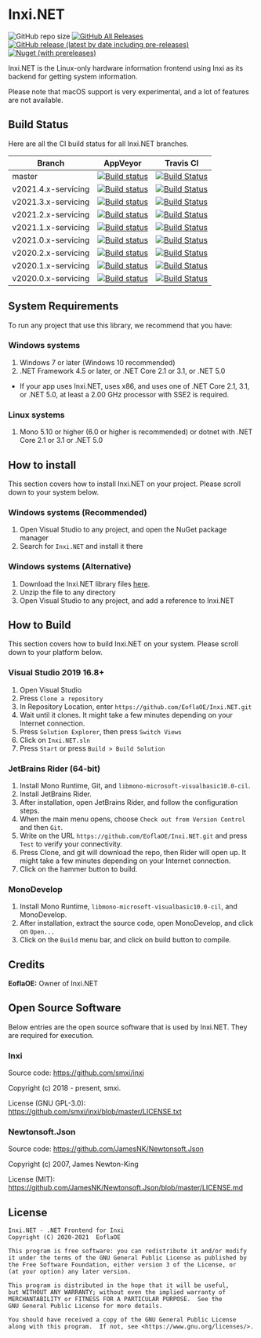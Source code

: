 # Inxi.NET

![GitHub repo size](https://img.shields.io/github/repo-size/EoflaOE/Inxi.NET?color=purple&label=size) [![GitHub All Releases](https://img.shields.io/github/downloads/EoflaOE/Inxi.NET/total?color=purple&label=d/l)](https://github.com/EoflaOE/Inxi.NET/releases) [![GitHub release (latest by date including pre-releases)](https://img.shields.io/github/v/release/EoflaOE/Inxi.NET?color=purple&include_prereleases&label=github)](https://github.com/EoflaOE/Inxi.NET/releases/latest) [![Nuget (with prereleases)](https://img.shields.io/nuget/vpre/Inxi.NET?color=purple)](https://www.nuget.org/packages/Inxi.NET/)

Inxi.NET is the Linux-only hardware information frontend using Inxi as its backend for getting system information.

Please note that macOS support is very experimental, and a lot of features are not available.

## Build Status

Here are all the CI build status for all Inxi.NET branches.

| Branch                | AppVeyor | Travis CI
|-----------------------|----------|------------
| master                | [![Build status](https://ci.appveyor.com/api/projects/status/gnomligr10r5xm44/branch/master?svg=true)](https://ci.appveyor.com/project/EoflaOE/inxi-net/branch/master) | [![Build Status](https://travis-ci.org/EoflaOE/Inxi.NET.svg?branch=master)](https://travis-ci.org/EoflaOE/Inxi.NET)
| v2021.4.x-servicing   | [![Build status](https://ci.appveyor.com/api/projects/status/gnomligr10r5xm44/branch/v2021.4.x-servicing?svg=true)](https://ci.appveyor.com/project/EoflaOE/inxi-net/branch/v2021.4.x-servicing) | [![Build Status](https://travis-ci.org/EoflaOE/Inxi.NET.svg?branch=v2021.4.x-servicing)](https://travis-ci.org/EoflaOE/Inxi.NET)
| v2021.3.x-servicing   | [![Build status](https://ci.appveyor.com/api/projects/status/gnomligr10r5xm44/branch/v2021.3.x-servicing?svg=true)](https://ci.appveyor.com/project/EoflaOE/inxi-net/branch/v2021.3.x-servicing) | [![Build Status](https://travis-ci.org/EoflaOE/Inxi.NET.svg?branch=v2021.3.x-servicing)](https://travis-ci.org/EoflaOE/Inxi.NET)
| v2021.2.x-servicing   | [![Build status](https://ci.appveyor.com/api/projects/status/gnomligr10r5xm44/branch/v2021.2.x-servicing?svg=true)](https://ci.appveyor.com/project/EoflaOE/inxi-net/branch/v2021.2.x-servicing) | [![Build Status](https://travis-ci.org/EoflaOE/Inxi.NET.svg?branch=v2021.2.x-servicing)](https://travis-ci.org/EoflaOE/Inxi.NET)
| v2021.1.x-servicing   | [![Build status](https://ci.appveyor.com/api/projects/status/gnomligr10r5xm44/branch/v2021.1.x-servicing?svg=true)](https://ci.appveyor.com/project/EoflaOE/inxi-net/branch/v2021.1.x-servicing) | [![Build Status](https://travis-ci.org/EoflaOE/Inxi.NET.svg?branch=v2021.1.x-servicing)](https://travis-ci.org/EoflaOE/Inxi.NET)
| v2021.0.x-servicing   | [![Build status](https://ci.appveyor.com/api/projects/status/gnomligr10r5xm44/branch/v2021.0.x-servicing?svg=true)](https://ci.appveyor.com/project/EoflaOE/inxi-net/branch/v2021.0.x-servicing) | [![Build Status](https://travis-ci.org/EoflaOE/Inxi.NET.svg?branch=v2021.0.x-servicing)](https://travis-ci.org/EoflaOE/Inxi.NET)
| v2020.2.x-servicing   | [![Build status](https://ci.appveyor.com/api/projects/status/gnomligr10r5xm44/branch/v2020.2.x-servicing?svg=true)](https://ci.appveyor.com/project/EoflaOE/inxi-net/branch/v2020.2.x-servicing) | [![Build Status](https://travis-ci.org/EoflaOE/Inxi.NET.svg?branch=v2020.2.x-servicing)](https://travis-ci.org/EoflaOE/Inxi.NET)
| v2020.1.x-servicing   | [![Build status](https://ci.appveyor.com/api/projects/status/gnomligr10r5xm44/branch/v2020.1.x-servicing?svg=true)](https://ci.appveyor.com/project/EoflaOE/inxi-net/branch/v2020.1.x-servicing) | [![Build Status](https://travis-ci.org/EoflaOE/Inxi.NET.svg?branch=v2020.1.x-servicing)](https://travis-ci.org/EoflaOE/Inxi.NET)
| v2020.0.x-servicing   | [![Build status](https://ci.appveyor.com/api/projects/status/gnomligr10r5xm44/branch/v2020.0.x-servicing?svg=true)](https://ci.appveyor.com/project/EoflaOE/inxi-net/branch/v2020.0.x-servicing) | [![Build Status](https://travis-ci.org/EoflaOE/Inxi.NET.svg?branch=v2020.0.x-servicing)](https://travis-ci.org/EoflaOE/Inxi.NET)

## System Requirements

To run any project that use this library, we recommend that you have:

### Windows systems

1. Windows 7 or later (Windows 10 recommended)
2. .NET Framework 4.5 or later, or .NET Core 2.1 or 3.1, or .NET 5.0

* If your app uses Inxi.NET, uses x86, and uses one of .NET Core 2.1, 3.1, or .NET 5.0, at least a 2.00 GHz processor with SSE2 is required.

### Linux systems

1. Mono 5.10 or higher (6.0 or higher is recommended) or dotnet with .NET Core 2.1 or 3.1 or .NET 5.0

## How to install

This section covers how to install Inxi.NET on your project. Please scroll down to your system below.

### Windows systems (Recommended)

1. Open Visual Studio to any project, and open the NuGet package manager
2. Search for `Inxi.NET` and install it there

### Windows systems (Alternative)

1. Download the Inxi.NET library files [here](https://github.com/EoflaOE/Inxi.NET/releases).
2. Unzip the file to any directory
3. Open Visual Studio to any project, and add a reference to Inxi.NET

## How to Build

This section covers how to build Inxi.NET on your system. Please scroll down to your platform below.

### Visual Studio 2019 16.8+

1. Open Visual Studio
2. Press `Clone a repository`
3. In Repository Location, enter `https://github.com/EoflaOE/Inxi.NET.git`
4. Wait until it clones. It might take a few minutes depending on your Internet connection.
5. Press `Solution Explorer`, then press `Switch Views`
6. Click on `Inxi.NET.sln`
7. Press `Start` or press `Build > Build Solution`

### JetBrains Rider (64-bit)

1. Install Mono Runtime, Git, and `libmono-microsoft-visualbasic10.0-cil`.
2. Install JetBrains Rider.
3. After installation, open JetBrains Rider, and follow the configuration steps.
4. When the main menu opens, choose `Check out from Version Control` and then `Git`.
5. Write on the URL `https://github.com/EoflaOE/Inxi.NET.git` and press `Test` to verify your connectivity.
6. Press Clone, and git will download the repo, then Rider will open up. It might take a few minutes depending on your Internet connection.
7. Click on the hammer button to build.

### MonoDevelop

1. Install Mono Runtime, `libmono-microsoft-visualbasic10.0-cil`, and MonoDevelop.
2. After installation, extract the source code, open MonoDevelop, and click on `Open...`
3. Click on the `Build` menu bar, and click on build button to compile.

## Credits

**EoflaOE:** Owner of Inxi.NET

## Open Source Software

Below entries are the open source software that is used by Inxi.NET. They are required for execution.

### Inxi

Source code: https://github.com/smxi/inxi

Copyright (c) 2018 - present, smxi.

License (GNU GPL-3.0): https://github.com/smxi/inxi/blob/master/LICENSE.txt

### Newtonsoft.Json

Source code: https://github.com/JamesNK/Newtonsoft.Json

Copyright (c) 2007, James Newton-King

License (MIT): https://github.com/JamesNK/Newtonsoft.Json/blob/master/LICENSE.md

## License

    Inxi.NET - .NET Frontend for Inxi
    Copyright (C) 2020-2021  EoflaOE

    This program is free software: you can redistribute it and/or modify
    it under the terms of the GNU General Public License as published by
    the Free Software Foundation, either version 3 of the License, or
    (at your option) any later version.

    This program is distributed in the hope that it will be useful,
    but WITHOUT ANY WARRANTY; without even the implied warranty of
    MERCHANTABILITY or FITNESS FOR A PARTICULAR PURPOSE.  See the
    GNU General Public License for more details.

    You should have received a copy of the GNU General Public License
    along with this program.  If not, see <https://www.gnu.org/licenses/>.

